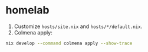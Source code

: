 # homelab

1. Customize `hosts/site.nix` and `hosts/*/default.nix`.
2. Colmena apply:

```bash
nix develop --command colmena apply --show-trace
```
